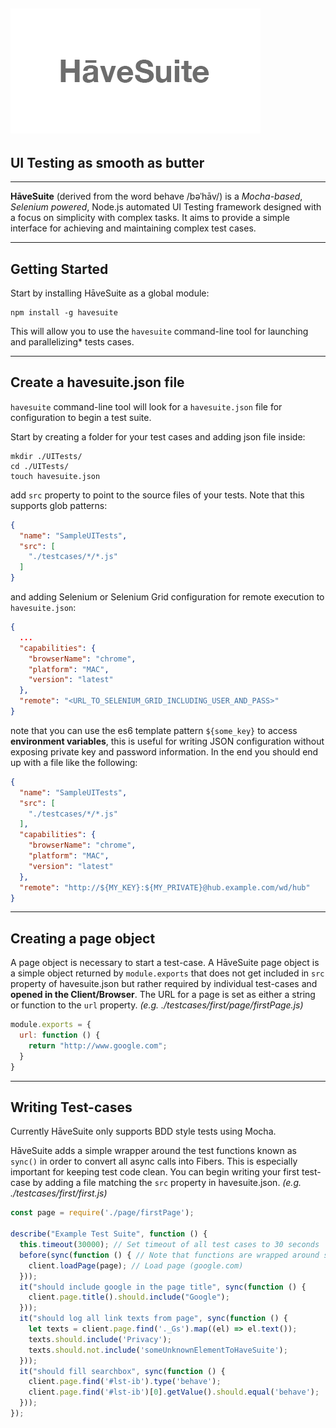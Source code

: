 ![HāveSuite](./logo.png)
-------
UI Testing as smooth as butter
-------
-------
**HāveSuite** (derived from the word behave /bəˈhāv/) is a *Mocha-based*, *Selenium powered*, Node.js automated UI Testing framework designed with a focus on simplicity with complex tasks. It aims to provide a simple interface for achieving and maintaining complex test cases.

-------

## Getting Started
Start by installing HāveSuite as a global module:
```
npm install -g havesuite
```
This will allow you to use the `havesuite` command-line tool for launching and parallelizing* tests cases.

-------

## Create a havesuite.json file
`havesuite` command-line tool will look for a `havesuite.json` file for configuration to begin a test suite.

Start by creating a folder for your test cases and adding json file inside:

```
mkdir ./UITests/
cd ./UITests/
touch havesuite.json
```
add `src` property to point to the source files of your tests. Note that this supports glob patterns:
```json
{
  "name": "SampleUITests",
  "src": [
    "./testcases/*/*.js"
  ]
}
```
and adding Selenium or Selenium Grid configuration for remote execution to `havesuite.json`:
```json
{
  ...
  "capabilities": {
    "browserName": "chrome",
    "platform": "MAC",
    "version": "latest"
  },
  "remote": "<URL_TO_SELENIUM_GRID_INCLUDING_USER_AND_PASS>"
}
```
note that you can use the es6 template pattern `${some_key}` to access **environment variables**, this is useful for writing JSON configuration without exposing private key and password information. In the end you should end up with a file like the following:
```json
{
  "name": "SampleUITests",
  "src": [
    "./testcases/*/*.js"
  ],
  "capabilities": {
    "browserName": "chrome",
    "platform": "MAC",
    "version": "latest"
  },
  "remote": "http://${MY_KEY}:${MY_PRIVATE}@hub.example.com/wd/hub"
}
```

-------

## Creating a page object

A page object is necessary to start a test-case. A HāveSuite page object is a simple object returned by `module.exports` that does not get included in `src` property of havesuite.json but rather required by individual test-cases and **opened in the Client/Browser**. The URL for a page is set as either a string or function to the `url` property. *(e.g. ./testcases/first/page/firstPage.js)*

```javascript
module.exports = {
  url: function () {
    return "http://www.google.com";
  }
}
```

-------

## Writing Test-cases

Currently HāveSuite only supports BDD style tests using Mocha.

HāveSuite adds a simple wrapper around the test functions known as `sync()` in order to convert all async calls into Fibers. This is especially important for keeping test code clean. You can begin writing your first test-case by adding a file matching the `src` property in havesuite.json. *(e.g. ./testcases/first/first.js)*
```javascript
const page = require('./page/firstPage');

describe("Example Test Suite", function () {
  this.timeout(30000); // Set timeout of all test cases to 30 seconds
  before(sync(function () { // Note that functions are wrapped around sync()
    client.loadPage(page); // Load page (google.com)
  }));
  it("should include google in the page title", sync(function () {
    client.page.title().should.include("Google");
  }));
  it("should log all link texts from page", sync(function () {
    let texts = client.page.find('._Gs').map((el) => el.text());
    texts.should.include('Privacy');
    texts.should.not.include('someUnknownElementToHaveSuite');
  }));
  it("should fill searchbox", sync(function () {
    client.page.find('#lst-ib').type('behave');
    client.page.find('#lst-ib')[0].getValue().should.equal('behave');
  }));
});
```